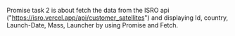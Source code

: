  Promise task 2 is about fetch the data from the ISRO api ("https://isro.vercel.app/api/customer_satellites") and
 displaying Id, country, Launch-Date, Mass, Launcher by using Promise and Fetch.
